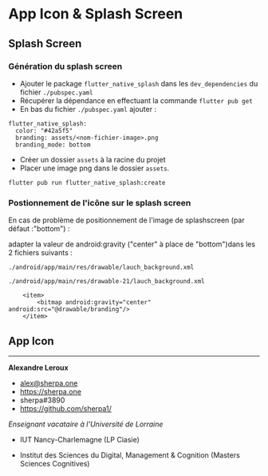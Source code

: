 # App Icon & Splash Screen

## Splash Screen

### Génération du splash screen

- Ajouter le package `flutter_native_splash` dans les `dev_dependencies` du fichier `./pubspec.yaml`
- Récupérer la dépendance en effectuant la commande `flutter pub get`
- En bas du fichier `./pubspec.yaml` ajouter :

```
flutter_native_splash:
  color: "#42a5f5"
  branding: assets/<nom-fichier-image>.png
  branding_mode: bottom
```

- Créer un dossier `assets` à la racine du projet
- Placer une image png dans le dossier `assets`.


`flutter pub run flutter_native_splash:create`

### Postionnement de l'icône sur le splash screen

En cas de problème de positionnement de l'image de splashscreen (par défaut :"bottom") :

adapter la valeur de android:gravity ("center" à place de "bottom")dans les 2 fichiers suivants :

`./android/app/main/res/drawable/lauch_background.xml`

`./android/app/main/res/drawable-21/lauch_background.xml`

```
    <item>
        <bitmap android:gravity="center" android:src="@drawable/branding"/>
    </item>
```

## App Icon

---

__Alexandre Leroux__

- alex@sherpa.one
- https://sherpa.one
- sherpa#3890
- https://github.com/sherpa1/

_Enseignant vacataire à l'Université de Lorraine_

- IUT Nancy-Charlemagne (LP Ciasie)

- Institut des Sciences du Digital, Management & Cognition (Masters Sciences Cognitives)